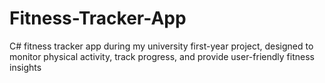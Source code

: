 # Fitness-Tracker-App
 C# fitness tracker app during my university first-year project, designed to monitor physical activity, track progress, and provide user-friendly fitness insights
